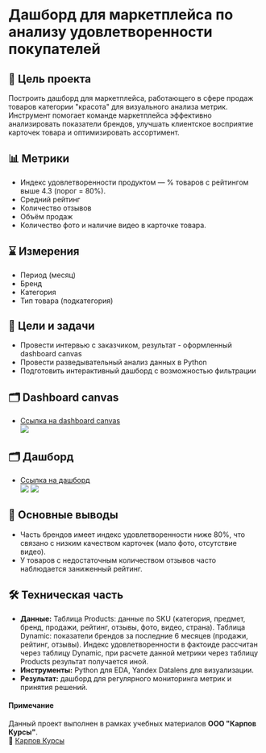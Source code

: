 # Дашборд для маркетплейса по анализу удовлетворенности покупателей

## 🎯 Цель проекта
Построить дашборд для маркетплейса, работающего в сфере продаж товаров категории "красота" для визуального анализа метрик.  
Инструмент помогает команде маркетплейса эффективно анализировать показатели брендов, улучшать клиентское восприятие карточек товара и оптимизировать ассортимент.

## 📊 Метрики
- Индекс удовлетворенности продуктом — % товаров с рейтингом выше 4.3 (порог = 80%).  
- Средний рейтинг   
- Количество отзывов 
- Объём продаж   
- Количество фото и наличие видео в карточке товара.

## ⌛ Измерения
- Период (месяц)
- Бренд
- Категория
- Тип товара (подкатегория)

## 🚀 Цели и задачи
- Провести интервью с заказчиком, результат - оформленный dashboard canvas
- Провести разведывательный анализ данных в Python  
- Подготовить интерактивный дашборд с возможностью фильтрации

## 🗂️ Dashboard canvas
- [Ссылка на dashboard canvas](https://disk.yandex.ru/i/7uHrc3LIgcFksw)  
![](https://disk.yandex.ru/i/lZSIJeHxXBLwTg)  

## 🗂️ Дашборд
- [Ссылка на дашборд](https://datalens.yandex/c7479ourv4jex)  
![](https://disk.yandex.ru/i/BAdtqRzcoaY-nQ) 
![](https://disk.yandex.ru/i/LHs4toZOIrO4vw) 

## 🔎 Основные выводы
- Часть брендов имеет индекс удовлетворенности ниже 80%, что связано с низким качеством карточек (мало фото, отсутствие видео).  
- У товаров с недостаточным количеством отзывов часто наблюдается заниженный рейтинг.   

## 🛠 Техническая часть
- **Данные:** Таблица Products: данные по SKU (категория, предмет, бренд, продажи, рейтинг, отзывы, фото, видео, страна). Таблица Dynamic: показатели брендов за последние 6 месяцев (продажи, рейтинг, отзывы). Индекс удовлетворенности в фактоиде рассчитан через таблицу Dynamic, при расчете данной метрики через таблицу Products результат получается иной.
- **Инструменты:** Python для EDA, Yandex Datalens для визуализации.  
- **Результат:** дашборд для регулярного мониторинга метрик и принятия решений.

#### Примечание
Данный проект выполнен в рамках учебных материалов **ООО "Карпов Курсы"**.  
🔗 [Карпов Курсы](https://karpov.courses)
